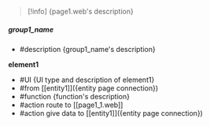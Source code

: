 
>[!info]
> {page1.web's description}

##### group1_name
- #description {group1_name's description}

**element1**
- #UI {UI type and description of element1}
- #from [[entity1]]({entity page connection})
- #function {function's description}
- #action route to [[page1_1.web]]
- #action give data to [[entity1]]({entity page connection})

